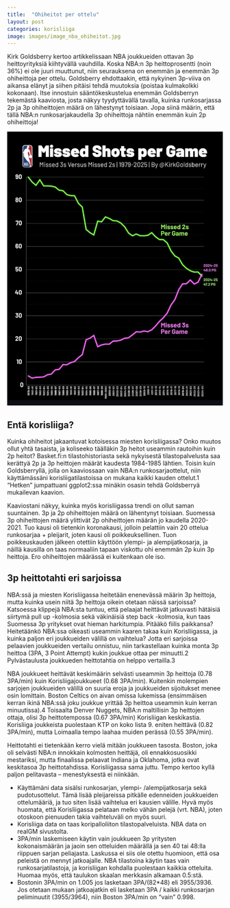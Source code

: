 ```yaml
---
title:  "Ohiheitot per ottelu"
layout: post
categories: korisliiga
image: images/image_nba_ohiheitot.jpg
---
```


Kirk Goldsberry kertoo artikkelissaan NBA joukkueiden ottavan 3p heittoyrityksiä kiihtyvällä vauhdilla. Koska NBA:n 3p heittoprosentti (noin 36%) ei ole juuri muuttunut, niin seurauksena on enemmän ja enemmän 3p ohiheittoja per ottelu. Goldsberry ehdottaakin, että nykyinen 3p-viiva on aikansa elänyt ja siihen pitäisi tehdä muutoksia (poistaa kulmakolkki kokonaan). Itse innostuin sääntökeskustelua enemmän Goldsberryn tekemästä kaaviosta, josta näkyy tyydyttävällä tavalla, kuinka runkosarjassa 2p ja 3p ohiheittojen määrä on lähestynyt toisiaan. Jopa siinä määrin, että tällä NBA:n runkosarjakaudella 3p ohiheittoja nähtiin enemmän kuin 2p ohiheittoja!

![Kirk](images/image_nba_ohiheitot.jpg)


## Entä korisliiga?

Kuinka ohiheitot jakaantuvat kotoisessa miesten korisliigassa? Onko muutos ollut yhtä tasaista, ja koliseeko täälläkin 3p heitot useammin rautoihin kuin 2p heitot? Basket.fi:n tilastohistoriasta sekä nykyisestä tilastopalvelusta saa kerättyä 2p ja 3p heittojen määrät kaudesta 1984-1985 lähtien. Toisin kuin Goldsberryllä, jolla on kaaviossaan vain NBA:n runkosarjaottelut, niin käyttämässäni korisliigatilastoissa on mukana kaikki kauden ottelut.1 “Hetken” jumpattuani ggplot2:ssa minäkin osasin tehdä Goldsberryä mukailevan kaavion.

Kaaviostani näkyy, kuinka myös korisliigassa trendi on ollut saman suuntainen. 3p ja 2p ohiheittojen määrä on lähentynyt toisiaan. Suomessa 3p ohiheittojen määrä ylittivät 2p ohiheittojen määrän jo kaudella 2020-2021. Tuo kausi oli tietenkin koronakausi, jolloin pelattiin vain 20 ottelua runkosarjaa + pleijarit, joten kausi oli poikkeuksellinen. Tuon poikkeuskauden jälkeen otettiin käyttöön ylempi- ja alempijatkosarja, ja näillä kausilla on taas normaaliin tapaan viskottu ohi enemmän 2p kuin 3p heittoja. Ero ohiheittojen määrässä ei kuitenkaan ole iso.

## 3p heittotahti eri sarjoissa

NBA:ssä ja miesten Korisliigassa heitetään enenevässä määrin 3p heittoja, mutta kuinka usein niitä 3p heittoja oikein otetaan näissä sarjoissa? Katsoessa klippejä NBA:sta tuntuu, että pelaajat heittävät jatkuvasti hätäisiä siirtymä pull up -kolmosia sekä väkinäisiä step back -kolmosia, kun taas Suomessa 3p yritykset ovat hieman harkitumpia. Pitääkö fiilis paikkansa? Heitetäänkö NBA:ssa oikeasti useammin kaaren takaa kuin Korisliigassa, ja kuinka paljon eri joukkueiden välillä on vaihtelua? Jotta eri sarjoissa pelaavien joukkueiden vertailu onnistuu, niin tarkastellaan kuinka monta 3p heittoa (3PA, 3 Point Attempt) kukin joukkue ottaa per minuutti.2 Pylvästaulusta joukkueden heittotahtia on helppo vertailla.3

NBA joukkueet heittävät keskimäärin selvästi useammin 3p heittoja (0.78 3PA/min) kuin Korisliigajoukkueet (0.68 3PA/min). Kuitenkin molempien sarjojen joukkueiden välillä on suuria eroja ja joukkueiden sijoitukset menee osin lomittain. Boston Celtics on aivan omissa lukemissa (ensimmäisen kerran ikinä NBA:ssä joku joukkue yrittää 3p heittoa useammin kuin kerran minuutissa).4 Toisaalta Denver Nuggets, NBA:n maltillisin 3p heittojen ottaja, olisi 3p heittotempossa (0.67 3PA/min) Korisliigan keskikastia. Korisliiga joukkeista puolestaan KTP on koko lista 9. eniten heittävä (0.82 3PA/min), mutta Loimaalla tempo laahaa muiden perässä (0.55 3PA/min).

Heittotahti ei tietenkään kerro vielä mitään joukkueen tasosta. Boston, joka oli selvästi NBA:n innokkain kolmosten heittäjä, oli ennakkosuosikki mestariksi, mutta finaalissa pelaavat Indiana ja Oklahoma, jotka ovat keskitasoa 3p heittotahdissa. Korisliigassa sama juttu. Tempo kertoo kyllä paljon pelitavasta – menestyksestä ei niinkään.

- Käyttämäni data sisälsi runkosarjan, ylempi- /alempijatkosarja sekä pudotusottelut. Tämä lisää pleijareissa pitkälle edenneiden joukkueiden ottelumääriä, ja tuo siten lisää vaihtelua eri kausien välille. Hyvä myös huomata, että Korisliigassa pelataan melko vähän pelejä (vrt. NBA), joten otoskoon pienuuden takia vaihteluväli on myös suuri.
- Korisliiga data on taas koripalloliiton tilastopalveluista. NBA data on realGM sivustolta.
- 3PA/min laskemiseen käytin vain joukkueen 3p yritysten kokonaismäärän ja jaoin sen otteluiden määrällä ja sen 40 tai 48:lla riippuen sarjan peliajasta. Laskussa ei siis ole otettu huomioon, että osa peleistä on mennyt jatkoajalle. NBA tilastoina käytin taas vain runkosarjatilastoja, ja korisliigan kohdalla puolestaan kaikkia otteluita. Huomaa myös, että taulukon skaalan merkkasin alkamaan 0.5:stä.
- Bostonin 3PA/min on 1.005 jos lasketaan 3PA/(82*48) eli 3955/3936. Jos otetaan mukaan jatkoajatkin eli lasketaan 3PA / kaikki runkosarjan peliminuutit (3955/3964), niin Boston 3PA/min on “vain” 0.998.
